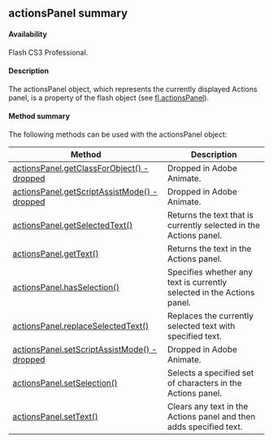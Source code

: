 ## actionsPanel summary

#### Availability

Flash CS3 Professional.

#### Description

The actionsPanel object, which represents the currently displayed Actions panel, is a property of the flash object (see [fl.actionsPanel](#!wielmic/developers-animatesdk-docs/test/flash_object_(fl)/fl.md)).

#### Method summary

The following methods can be used with the actionsPanel object:

| **Method**                                                                                                                           | **Description**                                                        |
|--------------------------------------------------------------------------------------------------------------------------------------|------------------------------------------------------------------------|
| [actionsPanel.getClassForObject() -](#actionsPanel.getClassForObject()_-_dropp) [dropped](#actionsPanel.getClassForObject()_-_dropp) | Dropped in Adobe Animate.                                              |
| [actionsPanel.getScriptAssistMode() -](#_bookmark34) [dropped](#_bookmark34)                                                         | Dropped in Adobe Animate.                                              |
| [actionsPanel.getSelectedText()](#!wielmic/developers-animatesdk-docs/test/actionsPanel_object/actionsPane2.md)                                                                                       | Returns the text that is currently selected in the Actions panel.      |
| [actionsPanel.getText()](#!wielmic/developers-animatesdk-docs/test/actionsPanel_object/actionsPane3.md)                                                                                               | Returns the text in the Actions panel.                                 |
| [actionsPanel.hasSelection()](#!wielmic/developers-animatesdk-docs/test/actionsPanel_object/actionsPane4.md)                                                                                          | Specifies whether any text is currently selected in the Actions panel. |
| [actionsPanel.replaceSelectedText()](#!wielmic/developers-animatesdk-docs/test/actionsPanel_object/actionsPane5.md)                                                                                   | Replaces the currently selected text with specified text.              |
| [actionsPanel.setScriptAssistMode() -](#_bookmark39) [dropped](#_bookmark39)                                                         | Dropped in Adobe Animate.                                              |
| [actionsPanel.setSelection()](#!wielmic/developers-animatesdk-docs/test/actionsPanel_object/actionsPane7.md)                                                                                          | Selects a specified set of characters in the Actions panel.            |
| [actionsPanel.setText()](#!wielmic/developers-animatesdk-docs/test/actionsPanel_object/actionsPane8.md)                                                                                               | Clears any text in the Actions panel and then adds specified text.     |

<span id="actionsPanel.getClassForObject()_-_dropp" class="anchor"></span>

